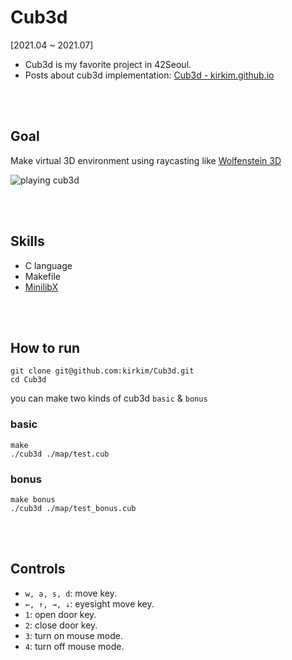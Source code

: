 # Cub3d

&#91;2021.04 ~ 2021.07&#93;

- Cub3d is my favorite project in 42Seoul.
- Posts about cub3d implementation: <a href="https://kirkim.github.io/tag/42seoul-ft-cub3d/" target="_blank">Cub3d - kirkim.github.io</a>

<br><br>

## Goal

Make virtual 3D environment using raycasting like <a href="https://fr.wikipedia.org/wiki/Wolfenstein_3D" target="_blank">Wolfenstein 3D</a>

<img src="https://kirkim.github.io/assets/storage/cub3d/Cub3d2.gif" alt="playing cub3d">

<br><br>

## Skills

- C language
- Makefile
- <a href="https://harm-smits.github.io/42docs/libs/minilibx" target="_blank">MinilibX</a>

<br><br>

## How to run

```
git clone git@github.com:kirkim/Cub3d.git
cd Cub3d
```

you can make two kinds of cub3d `basic` & `bonus`

### basic

```
make
./cub3d ./map/test.cub
```

### bonus

```
make bonus
./cub3d ./map/test_bonus.cub
```

<br><br>

## Controls

- `w, a, s, d`: move key.
- `←, ↑, →, ↓`: eyesight move key.
- `1`: open door key.
- `2`: close door key.
- `3`: turn on mouse mode.
- `4`: turn off mouse mode.
